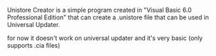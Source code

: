 Unistore Creator is a simple program created in "Visual Basic 6.0 Professional Edition" that can create
a .unistore file that can be used in Universal Updater.

for now it doesn't work on universal updater and
it's very basic (only supports .cia files)
